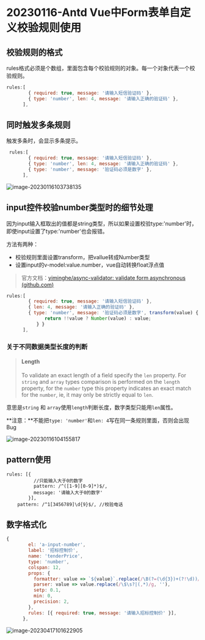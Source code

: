# 20230116-Antd Vue中Form表单自定义校验规则使用

## 校验规则的格式

rules格式必须是个数组，里面包含每个校验规则的对象。每一个对象代表一个校验规则。

```js
rules:[
        { required: true, message: '请输入短信验证码' },
        { type: 'number', len: 4, message: '请输入正确的验证码' },
      ],
```

## 同时触发多条规则

触发多条时，会显示多条提示。

```js
 rules:[
        { required: true, message: '请输入短信验证码' },
        { type: 'number', len: 4, message: '请输入正确的验证码' },
        { type: 'number', message: '验证码必须是数字' },
      ],
```

![image-20230116103738135](https://s2.loli.net/2023/01/16/pLybYrzCaIP8dWm.png)

## input控件校验number类型时的细节处理

因为input输入框取出的值都是string类型，所以如果设置校验type:'number'时，即使input设置了type:'number'也会报错。

方法有两种：

- 校验规则里面设置transform，把vallue转成Number类型
- 设置input的v-model:value.number，vue自动转换float浮点值

> 官方文档：[yiminghe/async-validator: validate form asynchronous (github.com)](https://github.com/yiminghe/async-validator)
>

```js
rules:[
        { required: true, message: '请输入短信验证码' },
        { len: 4, message: '请输入正确的验证码' },
        { type: 'number', message: '验证码必须是数字', transform(value) {
              return !!value ? Number(value) : value;
           } }
      ],
```

### 关于不同数据类型长度的判断

> #### Length
>
> To validate an exact length of a field specify the `len` property. For `string` and `array` types comparison is performed on the `length` property, for the `number` type this property indicates an exact match for the `number`, ie, it may only be strictly equal to `len`.

意思是`string` 和 `array`使用`length`判断长度，数字类型只能用`len`属性。

**注意：**不能把`type: 'number'`和`len: 4`写在同一条规则里面，否则会出现Bug

![image-20230116104155817](https://s2.loli.net/2023/01/16/amZTlwUSq6fVKPL.png)

## pattern使用

```Js
rules: [{
          //只能输入大于0的数字
          pattern: /^([1-9][0-9]*)$/,
          message: '请输入大于0的数字'
        }],
    pattern: /^1[3456789]\d{9}$/, //校验电话
```

## 数字格式化

```js
{
        el: 'a-input-number',
        label: '招标控制价',
        name: 'tenderPrice',
        type: 'number',
        colspan: 12,
        props: {
          formatter: value => `${value}`.replace(/\B(?=(\d{3})+(?!\d))/g, ','),
          parser: value => value.replace(/\$\s?|(,*)/g, ''),
          setp: 0.1,
          min: 0,
          precision: 2,
        },
        rules: [{ required: true, message: '请输入招标控制价' }],
      },
```

![image-20230417101622905](https://s2.loli.net/2023/04/17/rcN6bOVqWfhLDit.png)
